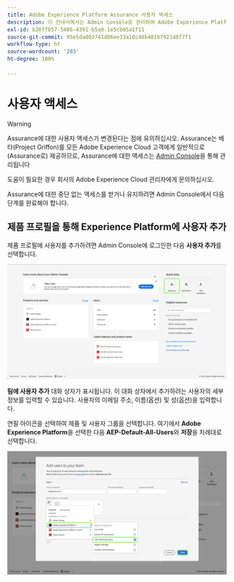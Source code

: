 ```yaml
---
title: Adobe Experience Platform Assurance 사용자 액세스
description: 이 안내서에서는 Admin Console로 관리하여 Adobe Experience Platform Assurance에 대한 사용자 액세스를 유지하는 방법을 설명합니다.
exl-id: b26ff857-5486-4391-b5a0-1e5cb05a1f11
source-git-commit: 95e5dad03741d06ee33a10c48b481b792140f7f1
workflow-type: ht
source-wordcount: '203'
ht-degree: 100%

---
```


# 사용자 액세스

>[!WARNING]
>
>Assurance에 대한 사용자 액세스가 변경된다는 점에 유의하십시오. Assurance는 베타(Project Griffon)를 모든 Adobe Experience Cloud 고객에게 일반적으로(Assurance로) 제공하므로, Assurance에 대한 액세스는 [Admin Console](https://helpx.adobe.com/enterprise/using/admin-console.html)을 통해 관리됩니다
>
>도움이 필요한 경우 회사의 Adobe Experience Cloud 관리자에게 문의하십시오.

Assurance에 대한 중단 없는 액세스를 받거나 유지하려면 Admin Console에서 다음 단계를 완료해야 합니다.

## 제품 프로필을 통해 Experience Platform에 사용자 추가

제품 프로필에 사용자를 추가하려면 Admin Console에 로그인한 다음 **사용자 추가**&#x200B;를 선택합니다.

![사용자 추가 버튼이 강조 표시됩니다.](./images/get-access/product-profile-add-users.png)

**팀에 사용자 추가** 대화 상자가 표시됩니다. 이 대화 상자에서 추가하려는 사용자의 세부 정보를 입력할 수 있습니다. 사용자의 이메일 주소, 이름(옵션) 및 성(옵션)을 입력합니다.

연필 아이콘을 선택하여 제품 및 사용자 그룹을 선택합니다. 여기에서 **Adobe Experience Platform**&#x200B;을 선택한 다음 **AEP-Default-All-Users**&#x200B;와 **저장**&#x200B;을 차례대로 선택합니다.

![제품 프로필을 추가하는 방법을 보여 주는 대화 상자가 표시됩니다.](./images/get-access/product-profile-add-profile.png)
